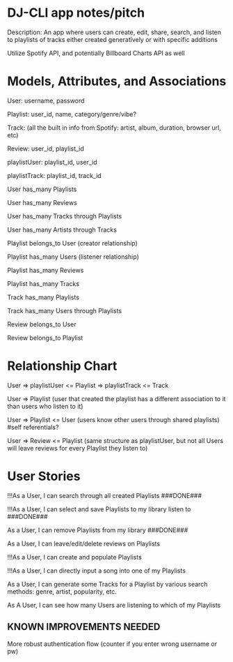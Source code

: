 # DJ-CLI app notes/pitch
Description: An app where users can create, edit, share, search, and listen to playlists of tracks either created generatively or with specific additions

Utilize Spotify API, and potentially Billboard Charts API as well

# Models, Attributes, and Associations
User: username, password

Playlist: user_id, name, category/genre/vibe?

Track: (all the built in info from Spotify: artist, album, duration, browser url, etc)

Review: user_id, playlist_id

playlistUser: playlist_id, user_id

playlistTrack: playlist_id, track_id

User has_many Playlists

User has_many Reviews

User has_many Tracks through Playlists

User has_many Artists through Tracks

Playlist belongs_to User (creator relationship)

Playlist has_many Users (listener relationship)

Playlist has_many Reviews

Playlist has_many Tracks

Track has_many Playlists

Track has_many Users through Playlists

Review belongs_to User

Review belongs_to Playlist

# Relationship Chart
User => playlistUser <= Playlist => playlistTrack <= Track

User => Playlist (user that created the playlist has a different association to it than users who listen to it)

User => Playlist <= User (users know other users through shared playlists)
#self referentials?

User => Review <= Playlist (same structure as playlistUser, but not all Users will leave reviews for every Playlist they listen to)
			 
# User Stories
!!!As a User, I can search through all created Playlists ###DONE###

!!!As a User, I can select and save Playlists to my library listen to ###DONE###

As a User, I can remove Playlists from my library ###DONE###

As a User, I can leave/edit/delete reviews on Playlists

!!!As a User, I can create and populate Playlists

!!!As a User, I can directly input a song into one of my Playlists

As a User, I can generate some Tracks for a Playlist by various search methods: genre, artist, popularity, etc.

As A User, I can see how many Users are listening to which of my Playlists

## KNOWN IMPROVEMENTS NEEDED

More robust authentication flow (counter if you enter wrong username or pw)

